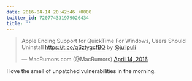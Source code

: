 ```yaml
---
date: 2016-04-14 20:42:46 +0000
twitter_id: 720774331979026434
title: ''
---
```


<blockquote class="twitter-tweet"><p lang="en" dir="ltr">Apple Ending Support for QuickTime For Windows, Users Should Uninstall <a href="https://t.co/qSztygcfBQ">https://t.co/qSztygcfBQ</a> by <a href="https://twitter.com/julipuli?ref_src=twsrc%5Etfw">@julipuli</a></p>&mdash; MacRumors.com (@MacRumors) <a href="https://twitter.com/MacRumors/status/720753642786000896?ref_src=twsrc%5Etfw">April 14, 2016</a></blockquote>
<script async src="https://platform.twitter.com/widgets.js" charset="utf-8"></script>

I love the smell of unpatched vulnerabilities in the morning. 

